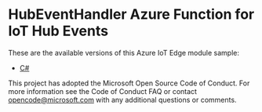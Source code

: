 # HubEventHandler Azure Function for IoT Hub Events

These are the available versions of this Azure IoT Edge module sample:

* [C#](./CS/README.md)

This project has adopted the Microsoft Open Source Code of Conduct. For more information see the Code of Conduct FAQ or contact <opencode@microsoft.com> with any additional questions or comments.